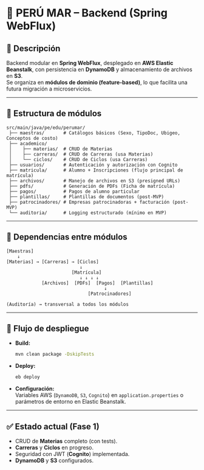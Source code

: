 # 📘 PERÚ MAR – Backend (Spring WebFlux)

## 📌 Descripción  
Backend modular en **Spring WebFlux**, desplegado en **AWS Elastic Beanstalk**, con persistencia en **DynamoDB** y almacenamiento de archivos en **S3**.  
Se organiza en **módulos de dominio (feature-based)**, lo que facilita una futura migración a microservicios.  

---

## 📂 Estructura de módulos

```
src/main/java/pe/edu/perumar/
 ├── maestras/       # Catálogos básicos (Sexo, TipoDoc, Ubigeo, Conceptos de costo)
 ├── academico/
 │    ├── materias/  # CRUD de Materias
 │    ├── carreras/  # CRUD de Carreras (usa Materias)
 │    └── ciclos/    # CRUD de Ciclos (usa Carreras)
 ├── usuarios/       # Autenticación y autorización con Cognito
 ├── matricula/      # Alumno + Inscripciones (flujo principal de matrícula)
 ├── archivos/       # Manejo de archivos en S3 (presigned URLs)
 ├── pdfs/           # Generación de PDFs (Ficha de matrícula)
 ├── pagos/          # Pagos de alumno particular
 ├── plantillas/     # Plantillas de documentos (post-MVP)
 ├── patrocinadores/ # Empresas patrocinadoras + facturación (post-MVP)
 └── auditoria/      # Logging estructurado (mínimo en MVP)
```

---

## 🔑 Dependencias entre módulos

```
[Maestras]
    ↓
[Materias] → [Carreras] → [Ciclos]
                           ↓
                        [Matrícula]
                           ↓ ↓ ↓ ↓
             [Archivos]  [PDFs]  [Pagos]  [Plantillas]
                                    ↓
                              [Patrocinadores]

(Auditoría) → transversal a todos los módulos
```

---

## 🚀 Flujo de despliegue
- **Build:**  
  ```bash
  mvn clean package -DskipTests
  ```
- **Deploy:**  
  ```bash
  eb deploy
  ```
- **Configuración:**  
  Variables AWS (`DynamoDB`, `S3`, `Cognito`) en `application.properties` o parámetros de entorno en Elastic Beanstalk.  

---

## ✅ Estado actual (Fase 1)
- CRUD de **Materias** completo (con tests).  
- **Carreras** y **Ciclos** en progreso.  
- Seguridad con JWT (**Cognito**) implementada.  
- **DynamoDB** y **S3** configurados.  

